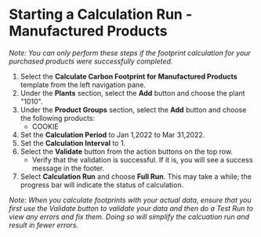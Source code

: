 # **Starting a Calculation Run - Manufactured Products**

*Note: You can only perform these steps if the footprint calculation for your purchased products were successfully completed.*

1. Select the **Calculate Carbon Footprint for Manufactured Products** template from the left navigation pane.
2. Under the **Plants** section, select the **Add** button and choose the plant "1010".
3. Under the **Product Groups** section, select the **Add** button and choose the following products:
    - COOKIE
4. Set the **Calculation Period** to Jan 1,2022 to Mar 31,2022.
5. Set the **Calculation Interval** to 1.
6. Select the **Validate** button from the action buttons on the top row. 
    - Verify that the validation is successful. If it is, you will see a success message in the footer.
8. Select **Calculation Run** and choose **Full Run**. 
This may take a while; the progress bar will indicate the status of calculation.
  
*Note: When you calculate footprints with your actual data, ensure that you first use the Validate button to validate your data and then do a Test Run to view any errors and fix them. Doing so will simplify the calcuation run and result in fewer errors.*